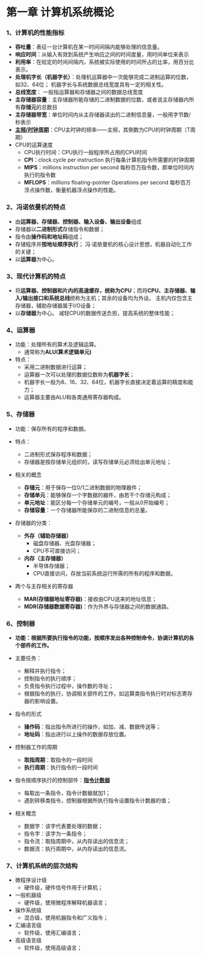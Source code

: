 # 第一章 计算机系统概论

### 1、计算机的性能指标

- **吞吐量**：表征一台计算机在某一时间间隔内能够处理的信息量。
- **响应时间**：从输入有效到系统产生响应之间的时间度量，用时间单位来表示
- **利用率**：在给定的时间间隔内，系统被实际使用的时间所占的比率，用百分比表示。
- **处理机字长（机器字长）**：处理机运算器中一次能够完成二进制运算的位数，如32、64位；
  机器字长与系统数据总线宽度具有一定的相关性。
- **总线宽度**： 一般指运算器和存储器之间的数据总线宽度
- **主存储器容量**：主存储器所能存储的二进制数据的位数，或者说主存储器内所有**存储元**的总数目
- **主存储器带宽**：单位时间内从主存储器读出的二进制信息量，一般用字节数/秒表示
- **<u>主频/时钟周期</u>**：CPU主时钟的频率——主频，其倒数为CPU的时钟周期（T周期）
- CPU的运算速度
  - CPU执行时间：CPU执行一般程序所占用的CPU时间
  - **CPI**：clock cycle per instruction  执行每条计算机指令所需要的时钟周期
  - **MIPS**：millions instruction per second   每秒百万指令数，即单位时间内执行的指令数
  - **MFLOPS**：millions floating-pointer Operations per second  每秒百万浮点操作数，衡量机器浮点操作的性能。

### 2、冯诺依曼机的特点

- 由**运算器、存储器、控制器、输入设备、输出设备**组成
- 存储器以**二进制形式**存储指令和数据；
- 指令由**操作码和地址码**组成；
- 存储程序并**按地址顺序执行**；   冯·诺依曼机的核心设计思想，机器自动化工作的关键；
- 以**运算器**为中心。

### 3、现代计算机的特点

- 将**运算器、控制器和片内的高速缓存，统称为CPU**；而将**CPU、主存储器、输入/输出接口和系统总线**统称为主机；其余的设备均为外设。
  	主机内仅包含主存储器，辅助存储器属于I/O设备；
- 以**存储器**为中心。
  减轻CPU的数据传送负担，提高系统的整体性能；

### 4、运算器

- 功能：处理所有的算术及逻辑运算。
  - 通常称为**ALU(算术逻辑单元)**
- 特点：
  - 采用二进制数据进行运算；
  - 运算器一次可以处理的数据位数称为**机器字长**；
  - 机器字长一般为8、16、32、64位，机器字长直接决定着运算的精度和能力；
  - 运算器主要由ALU和各类通用寄存器构成。

### 5、存储器

- 功能：保存所有的程序和数据。
- 特点：
  - 二进制形式保存程序和数据；
  - 存储器是按存储单元组织的，读写存储单元必须给出单元地址；
- 相关的概念
  - **存储元**：用于保存一位0/1二进制数据的物理器件；
  - **存储单元**：能够保存一个字数据的器件，由若干个存储元构成；
  - **单元地址**：能区分每一个存储单元的编号，一般从0开始编号；
  - **存储容量**：一个存储器所能保存的二进制信息的总量。

- 存储器的分类：
  - **外存（辅助存储器）**
    - 磁盘存储器、光盘存储器；
    - CPU不可直接访问；
  - **内存（主存储器）**
    - 半导体存储器；
    -  CPU直接访问，存放当前系统运行所需的所有的程序和数据。
- 两个与主存相关的寄存器
  - **MAR(存储器地址寄存器)**：接收由CPU送来的地址信息；
  - **MDR(存储器数据寄存器)**：作为外界与存储器之间的数据通路。

### 6、控制器

- **功能：根据所要执行指令的功能，按顺序发出各种控制命令，协调计算机的各个部件的工作。**
- 主要任务：
  - 解释并执行指令；
  - 控制指令的执行顺序；
  - 负责指令执行过程中，操作数的寻址；
  - 根据指令的执行，协调相关部件的工作，如运算类指令执行时对标志寄存器的影响设置。
- 指令的形式
  - **操作码**：指出指令所进行的操作，如加、减、数据传送等；
  - **地址码**：指出进行以上操作的数据存放位置。

- 控制器工作的周期
  - **取指周期**：取指令的一段时间
  - **执行周期**：执行指令的一段时间
- 指令按顺序执行的控制部件：**<u>指令计数器</u>**
  - 每取出一条指令，指令计数器就加1；
  - 遇到转移类指令，控制器根据所执行指令设置指令计数器的值；
- 相关概念
  - 数据字：该字代表要处理的数据；
  - 指令字：该字为一条指令；
  - 指令流：取指周期中，从内存读出的信息流；
  - 数据流：执行周期中，从内存读出的信息流。

### 7、计算机系统的层次结构

- 微程序设计级
  - 硬件级，硬件信号作用于计算机；
- 一般机器级
  - 硬件级，使用微程序解释机器语言；
- 操作系统级
  - 混合级，使用机器指令和广义指令；
- 汇编语言级
  - 软件级，使用汇编语言；
- 高级语言级
  - 软件级，使用高级语言；